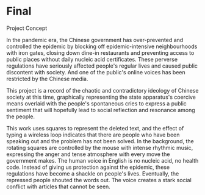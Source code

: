# Final
Project Concept

In the pandemic era, the Chinese government has over-prevented and controlled the epidemic by blocking off epidemic-intensive neighbourhoods with iron gates, closing down dine-in restaurants and preventing access to public places without daily nucleic acid certificates. These perverse regulations have seriously affected people's regular lives and caused public discontent with society. And one of the public's online voices has been restricted by the Chinese media.

This project is a record of the chaotic and contradictory ideology of Chinese society at this time, graphically representing the state apparatus's coercive means overlaid with the people's spontaneous cries to express a public sentiment that will hopefully lead to social reflection and resonance among the people.

This work uses squares to represent the deleted text, and the effect of typing a wireless loop indicates that there are people who have been speaking out and the problem has not been solved. In the background, the rotating squares are controlled by the mouse with intense rhythmic music, expressing the anger and tense atmosphere with every move the government makes. The human voice in English is no nucleic acid, no health code. Instead of giving us protection against the epidemic, these regulations have become a shackle on people's lives. Eventually, the repressed people shouted the words out. The voice creates a stark social conflict with articles that cannot be seen.
